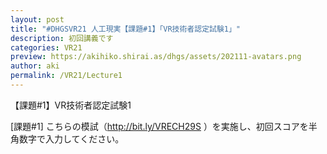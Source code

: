 ```yaml
---
layout: post
title: "#DHGSVR21 人工現実【課題#1】「VR技術者認定試験1」"
description: 初回講義です
categories: VR21
preview: https://akihiko.shirai.as/dhgs/assets/202111-avatars.png
author: aki
permalink: /VR21/Lecture1
---
```


【課題#1】VR技術者認定試験1

[課題#1] こちらの模試（http://bit.ly/VRECH29S ）を実施し、初回スコアを半角数字で入力してください。


